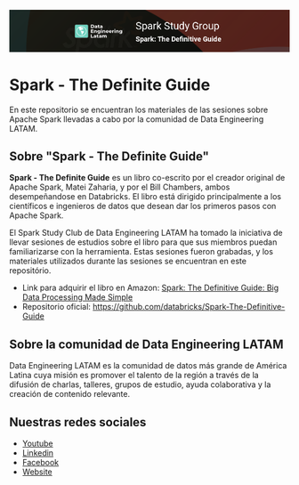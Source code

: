 ![Banner](assets/banner_main.png)

# Spark - The Definite Guide

En este repositorio se encuentran los materiales de las sesiones sobre Apache Spark llevadas a cabo por la comunidad de Data Engineering LATAM.

## Sobre "Spark - The Definite Guide"
**Spark - The Definite Guide** es un libro co-escrito por el creador original de Apache Spark, Matei Zaharia, y por el Bill Chambers, ambos desempeñandose en Databricks. El libro está dirigido principalmente a los científicos e ingenieros de datos que desean dar los primeros pasos con Apache Spark.

El Spark Study Club de Data Engineering LATAM ha tomado la iniciativa de llevar sesiones de estudios sobre el libro para que sus miembros puedan familiarizarse con la herramienta. Estas sesiones fueron grabadas, y los materiales utilizados durante las sesiones se encuentran en este repositório.

* Link para adquirir el libro en Amazon: [Spark: The Definitive Guide: Big Data Processing Made Simple](https://www.amazon.com/Spark-Definitive-Guide-Processing-Simple/dp/1491912219)
* Repositorio oficial: https://github.com/databricks/Spark-The-Definitive-Guide

## Sobre la comunidad de Data Engineering LATAM
Data Engineering LATAM es la comunidad de datos más grande de América Latina cuya misión es promover el talento de la región a través de la difusión de charlas, talleres, grupos de estudio, ayuda colaborativa y la creación de contenido relevante.

## Nuestras redes sociales
* [Youtube](https://www.youtube.com/channel/UCqFCoUEvxR23ymmih0GD7mQ?sub_confirmation=1 'Subscríbate al canal')
* [Linkedin](https://www.linkedin.com/company/data-engineering-latam/ 'Síganos en Linkedin')
* [Facebook](https://www.facebook.com/dataengineeringlatam/ 'Síganos en Facebook')
* [Website](https://expy.bio/dataengineeringlatam 'Nuestro website')
